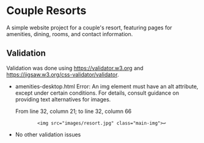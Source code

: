 # Couple Resorts

A simple website project for a couple's resort, featuring pages for amenities, dining, rooms, and contact information.


## Validation
Validation was done using https://validator.w3.org and https://jigsaw.w3.org/css-validator/validator.

- amenities-desktop.html
    Error: An img element must have an alt attribute, except under certain conditions. For details, consult guidance on providing text alternatives for images.

    From line 32, column 21; to line 32, column 66

              <img src="images/resort.jpg" class="main-img">↩     

- No other validation issues